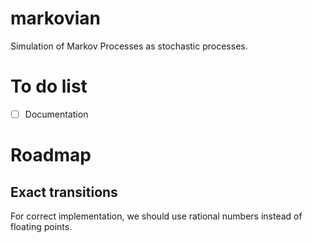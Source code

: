 # markovian
Simulation of Markov Processes as stochastic processes.

# To do list

- [ ] Documentation

# Roadmap

## Exact transitions

For correct implementation, we should use rational numbers instead of floating points.